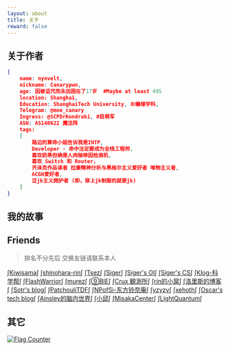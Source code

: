 ```yaml
---
layout: about
title: 关于
reward: false
---
```


<head>
    <script src="https://cdn.mathjax.org/mathjax/latest/MathJax.js?config=TeX-AMS-MML_HTMLorMML" type="text/javascript"></script>
    <script type="text/x-mathjax-config">
        MathJax.Hub.Config({
            tex2jax: {
            skipTags: ['script', 'noscript', 'style', 'textarea', 'pre'],
            inlineMath: [['$','$']]
            }
        });
    </script>
</head>






## 关于作者

```json
{
    name: nyovelt,
    nickname: Canarypwn,
    age: 因被诅咒而永远困在了17岁  #Maybe at least 495
    location: Shanghai, 
    Education: ShanghaiTech University, お嬢様学科,
    Telegram: @moe_canary
    Ingress: @SCPDrKondraki, #启萌军
    ASN: AS140622 魔法阵 
    tags:
    [
    	路边的算命小姐告诉我是INTP, 
    	Developer - 命中注定要成为全栈工程师,
    	喜欢奶茶但确是人肉咖啡因检测机,
    	喜欢 Switch 和 Router，
        齐泽克作品读者 拉康精神分析与黑格尔主义爱好者 唯物主义者,
        ACGN爱好者,
        泛jk主义拥护者 (即，穿上jk制服的就是jk)
    ]
}
```





## 我的故事





## Friends

> 排名不分先后
> 交换友链请联系本人 




$\int$[Kiwisama](https://nyan.kiwi.cat/)$\int$    $\int$[shinohara-rin](https://shinohara-rin.github.io/)$\int$    $\int$[Tsez](https://blog.tse.moe/)$\int$    $\int$[Siger](https://ml.yscale.cf/)$\int$    $\int$[Siger's OI](https://oi.yscale.cf/)$\int$    $\int$[Siger's CS](https://cs.yscale.cf)$\int$    $\int$[Klog-科学帮](https://klog.app/)$\int$	$\int$[FlashWarrior](https://me.csdn.net/FlashWarrior)$\int$     $\int$[murez](https://blog.murez.site/)$\int$    $\int$[⑨BIE](https://9bie.org)$\int$    $\int$[Crux 観測所](https://blog.froseiun.in/)$\int$    $\int$[rin的小窝](https://rin.moe/)$\int$    $\int$[洛里斯的博客](https://zoujin.exlb.org)$\int$     $\int$[Sotr's blog](http://www.kira.moe/)$\int$    $\int$[PatchouliTDF](https://librarian.mukiyu.moe/)$\int$     $\int$[NPofSi-东方铃奈庵](https://blog.npofsi.pro/)$\int$    $\int$[yzyzy](http://yzyzy.uk/)$\int$     $\int$[xehoth](https://xehoth.cc/)$\int$     $\int$[Oscar's tech blog](https://oscarliu.tech/)$\int$    $\int$[Ainsley的脑内世界](https://eainsley.github.io/)$\int$	$\int$[小邱](https://www.littleqiu.net/)$\int$	$\int$[MisakaCenter](https://misaka.center/)$\int$	$\int$[LightQuantum](https://lightquantum.me/)$\int$	     





## 其它

<a href="https://info.flagcounter.com/vtjd"><img src="https://s04.flagcounter.com/count2/vtjd/bg_FFFFFF/txt_000000/border_CCCCCC/columns_6/maxflags_12/viewers_0/labels_0/pageviews_1/flags_0/percent_0/" alt="Flag Counter" border="0"></a>
